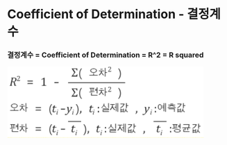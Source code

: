# Coefficient of Determination - 결정계수



### 결정계수 = Coefficient of Determination = R^2 = R squared



![](./img/R_2.PNG)



